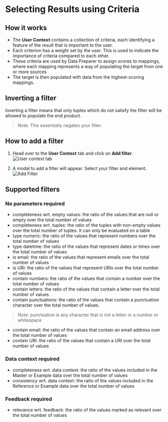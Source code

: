 # Selecting Results using Criteria

## How it works
- The **User Context** contains a collection of criteria, each identifying a feature of the result that is important to the user. 
 - Each criterion has a weight set by the user. This is used to indicate the importance of criteria compared to each other. 
- These criteria are used by Data Preparer to assign scores to mappings, where each mapping represents a way of populating the target from one or more sources
- The target is then populated with data from the highest-scoring mappings.

## Inverting a filter
Inverting a filter means that only tuples which do not satisfy the filter will be allowed to populate the end product. 
> Note: This essentially negates your filter.

## How to add a filter
1. Head over to the **User Context** tab and click on **Add filter**.
![User context tab](blob:https://imgur.com/6987aa36-2a3b-4d8a-9f0c-5519b9134ac4)

2. A modal to add a filter will appear. Select your filter and element.
![Add Filter](blob:https://imgur.com/14e3d1a2-ab82-4465-a0f4-e1c7b18d9b29)

## Supported filters
### No parameters required
- completeness wrt. empty values: the ratio of the values that are null or empty over the total number of values
- completeness wrt. tuples: the ratio of the tuples with non-empty values over the total number of tuples. It can only be evaluated on a table
- type numeric: the ratio of the values that represent numbers over the total number of values
- type datetime: the ratio of the values that represent dates or times over the total number of values
- is email: the ratio of the values that represent emails over the total number of values
- is URI:  the ratio of the values that represent URIs over the total number of values
- contain numbers: the ratio of the values that contain a number over the total number of values
- contain letters: the ratio of the values that contain a letter over the total number of values
- contain punctuations: the ratio of the values that contain a punctuation character over the total number of values.
> Note: punctuation is any character that is not a letter or a number or whitespace
- contain email: the ratio of the values that contain an email address over the total number of values
- contain URI: the ratio of the values that contain a URI over the total number of values

### Data context required
- completeness wrt. data context: the ratio of the values included in the Master or Example data over the total number of values
- consistency wrt. data context: the ratio of the values included in the Reference or Example data over the total number of values

### Feedback required
- relevance wrt. feedback: the ratio of the values marked as relevant over the total number of values